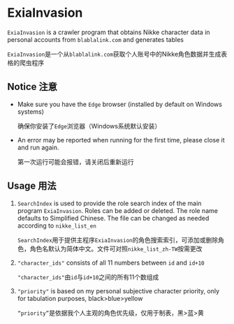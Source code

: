 # ExiaInvasion

`ExiaInvasion` is a crawler program that obtains Nikke character data in personal accounts from `blablalink.com` and generates tables

`ExiaInvasion`是一个从`blablalink.com`获取个人账号中的Nikke角色数据并生成表格的爬虫程序



## Notice 注意

- Make sure you have the `Edge` browser (installed by default on Windows systems)

	确保你安装了`Edge`浏览器（Windows系统默认安装）


- An error may be reported when running for the first time, please close it and run again.

  第一次运行可能会报错，请关闭后重新运行



## Usage 用法

1. `SearchIndex` is used to provide the role search index of the main program `ExiaInvasion`. Roles can be added or deleted. The role name defaults to Simplified Chinese. The file can be changed as needed according to `nikke_list_en`

	`SearchIndex`用于提供主程序`ExiaInvasion`的角色搜索索引，可添加或删除角色，角色名默认为简体中文。文件可对照`nikke_list_zh-TW`按需更改

	

2. `"character_ids"` consists of all 11 numbers between `id` and `id+10`

	`"character_ids"`由`id`与`id+10`之间的所有11个数组成

	

3. `"priority"` is based on my personal subjective character priority, only for tabulation purposes, black>blue>yellow

	`“priority”`是依据我个人主观的角色优先级，仅用于制表，黑>蓝>黄

